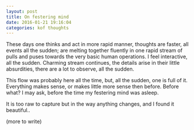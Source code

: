 ```yaml
---
layout: post
title: On festering mind
date: 2016-01-21 19:16:04
categories: kof thoughts
---
```


These days one thinks and act in more rapid manner, thoughts are faster, all events all the sudden; are melting together fluently in one rapid stream of pulls and puses towards the very basic human operations. I feel interactive, all the sudden. Charming stream continues, the details arise in their little absurdities, there are a lot to observe, all the sudden.

This flow was probably here all the time, but, all the sudden, one is full of it. Everything makes sense, or makes little more sense then before. Before what? I may ask, before the time my festering mind was asleep.

It is too raw to capture but in the way anything changes, and I found it beautiful..

(more to write)
